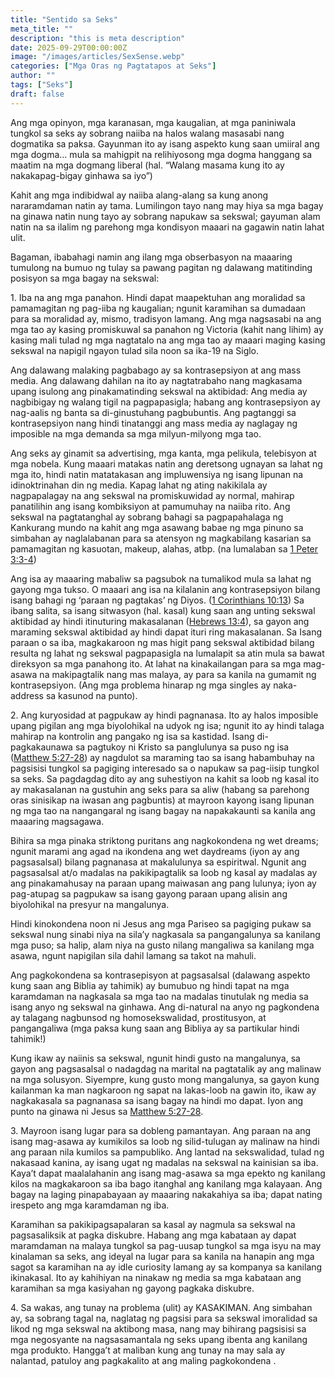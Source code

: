 ```yaml
---
title: "Sentido sa Seks"
meta_title: ""
description: "this is meta description"
date: 2025-09-29T00:00:00Z
image: "/images/articles/SexSense.webp"
categories: ["Mga Oras ng Pagtatapos at Seks"]
author: ""
tags: ["Seks"]
draft: false
---
```


Ang mga opinyon, mga karanasan, mga kaugalian, at mga paniniwala tungkol sa seks ay sobrang naiiba na halos walang masasabi nang dogmatika sa paksa. Gayunman ito ay isang aspekto kung saan umiiral ang mga dogma… mula sa mahigpit na relihiyosong mga dogma hanggang sa maatim na mga dogmang liberal (hal. “Walang masama kung ito ay nakakapag-bigay ginhawa sa iyo”)  
  
Kahit ang mga indibidwal ay naiiba alang-alang sa kung anong nararamdaman natin ay tama. Lumilingon tayo nang may hiya sa mga bagay na ginawa natin nung tayo ay sobrang napukaw sa sekswal; gayuman alam natin na sa ilalim ng parehong mga kondisyon maaari na gagawin natin lahat ulit.  
  
Bagaman, ibabahagi namin ang ilang mga obserbasyon na maaaring tumulong na bumuo ng tulay sa pawang pagitan ng dalawang matitinding posisyon sa mga bagay na sekswal:  
  
1\. Iba na ang mga panahon. Hindi dapat maapektuhan ang moralidad sa pamamagitan ng pag-iiba ng kaugalian; ngunit karamihan sa dumadaan para sa moralidad ay, mismo, tradisyon lamang. Ang mga nagsasabi na ang mga tao ay kasing promiskuwal sa panahon ng Victoria (kahit nang lihim) ay kasing mali tulad ng mga nagtatalo na ang mga tao ay maaari maging kasing sekswal na napigil ngayon tulad sila noon sa ika-19 na Siglo.  
  
Ang dalawang malaking pagbabago ay sa kontrasepsiyon at ang mass media. Ang dalawang dahilan na ito ay nagtatrabaho nang magkasama upang isulong ang pinakamatinding sekswal na aktibidad: Ang media ay nagbibigay ng walang tigil na pagpapasigla; habang ang kontrasepsiyon ay nag-aalis ng banta sa di-ginustuhang pagbubuntis. Ang pagtanggi sa kontrasepsiyon nang hindi tinatanggi ang mass media ay naglagay ng imposible na mga demanda sa mga milyun-milyong mga tao.  
  
Ang seks ay ginamit sa advertising, mga kanta, mga pelikula, telebisyon at mga nobela. Kung maaari matakas natin ang deretsong ugnayan sa lahat ng mga ito, hindi natin matatakasan ang impluwensiya ng isang lipunan na idinoktrinahan din ng media. Kapag lahat ng ating nakikilala ay nagpapalagay na ang sekswal na promiskuwidad ay normal, mahirap panatilihin ang isang kombiksiyon at pamumuhay na naiiba rito. Ang sekswal na pagtatanghal ay sobrang bahagi sa pagpapahalaga ng Kankurang mundo na kahit ang mga asawang babae ng mga pinuno sa simbahan ay naglalabanan para sa atensyon ng magkabilang kasarian sa pamamagitan ng kasuotan, makeup, alahas, atbp. (na lumalaban sa [1 Peter 3:3-4](http://www.biblegateway.com/passage/index.php?search=1+Peter+3%3A3-4;&version=50;&interface=print "Read 1 Peter 3:3-4"))  
  
Ang isa ay maaaring mabaliw sa pagsubok na tumalikod mula sa lahat ng gayong mga tukso. O maaari ang isa na kilalanin ang kontrasepsiyon bilang isang bahagi ng ‘paraan ng pagtakas’ ng Diyos. ([1 Corinthians 10:13](http://www.biblegateway.com/passage/index.php?search=1+Corinthians+10%3A13;&version=50;&interface=print "Read 1 Corinthians 10:13")) Sa ibang salita, sa isang sitwasyon (hal. kasal) kung saan ang unting sekswal aktibidad ay hindi itinuturing makasalanan ([Hebrews 13:4](http://www.biblegateway.com/passage/index.php?search=Hebrews+13%3A4;&version=50;&interface=print "Read Hebrews 13:4")), sa gayon ang maraming sekswal aktibidad ay hindi dapat ituri ring makasalanan. Sa Isang paraan o sa iba, magkakaroon ng mas higit pang sekswal aktibidad bilang resulta ng lahat ng sekswal pagpapasigla na lumalapit sa atin mula sa bawat direksyon sa mga panahong ito. At lahat na kinakailangan para sa mga mag-asawa na makipagtalik nang mas malaya, ay para sa kanila na gumamit ng kontrasepsiyon. (Ang mga problema hinarap ng mga singles ay naka-address sa kasunod na punto).  
  
2\. Ang kuryosidad at pagpukaw ay hindi pagnanasa. Ito ay halos imposible upang pigilan ang mga biyolohikal na udyok ng isa; ngunit ito ay hindi talaga mahirap na kontrolin ang pangako ng isa sa kastidad. Isang di-pagkakaunawa sa pagtukoy ni Kristo sa panglulunya sa puso ng isa ([Matthew 5:27-28](http://www.biblegateway.com/passage/index.php?search=Matthew+5%3A27-28;&version=50;&interface=print "Read Matthew 5:27-28")) ay nagdulot sa maraming tao sa isang habambuhay na pagsisisi tungkol sa pagiging interesado sa o napukaw sa pag-iisip tungkol sa seks. Sa pagdagdag dito ay ang suhestiyon na kahit sa loob ng kasal ito ay makasalanan na gustuhin ang seks para sa aliw (habang sa parehong oras sinisikap na iwasan ang pagbuntis) at mayroon kayong isang lipunan ng mga tao na nangangaral ng isang bagay na napakakaunti sa kanila ang maaaring magsagawa.  
  
Bihira sa mga pinaka striktong puritans ang nagkokondena ng wet dreams; ngunit marami ang agad na ikondena ang wet daydreams (iyon ay ang pagsasalsal) bilang pagnanasa at makalulunya sa espiritwal. Ngunit ang pagsasalsal at/o madalas na pakikipagtalik sa loob ng kasal ay madalas ay ang pinakamahusay na paraan upang maiwasan ang pang lulunya; iyon ay pag-atupag sa pagpukaw sa isang gayong paraan upang alisin ang biyolohikal na presyur na mangalunya.  
  
Hindi kinokondena noon ni Jesus ang mga Pariseo sa pagiging pukaw sa sekswal nung sinabi niya na sila’y nagkasala sa pangangalunya sa kanilang mga puso; sa halip, alam niya na gusto nilang mangaliwa sa kanilang mga asawa, ngunt napigilan sila dahil lamang sa takot na mahuli.  
  
Ang pagkokondena sa kontrasepisyon at pagsasalsal (dalawang aspekto kung saan ang Biblia ay tahimik) ay bumubuo ng hindi tapat na mga karamdaman na nagkasala sa mga tao na madalas tinutulak ng media sa isang anyo ng sekswal na ginhawa. Ang di-natural na anyo ng pagkondena ay talagang nagbunsod ng homosekswalidad, prostitusyon, at pangangaliwa (mga paksa kung saan ang Bibliya ay sa partikular hindi tahimik!)  
  
Kung ikaw ay naiinis sa sekswal, ngunit hindi gusto na mangalunya, sa gayon ang pagsasalsal o nadagdag na marital na pagtatalik ay ang malinaw na mga solusyon. Siyempre, kung gusto mong mangalunya, sa gayon kung kailanman ka man nagkaroon ng sapat na lakas-loob na gawin ito, ikaw ay nagkakasala sa pagnanasa sa isang bagay na hindi mo dapat. Iyon ang punto na ginawa ni Jesus sa [Matthew 5:27-28](http://www.biblegateway.com/passage/index.php?search=Matthew+5%3A27-28;&version=50;&interface=print "Read Matthew 5:27-28").  
  
3\. Mayroon isang lugar para sa dobleng pamantayan. Ang paraan na ang isang mag-asawa ay kumikilos sa loob ng silid-tulugan ay malinaw na hindi ang paraan nila kumilos sa pampubliko. Ang lantad na sekswalidad, tulad ng nakasaad kanina, ay isang ugat ng madalas na sekswal na kainisian sa iba. Kaya’t dapat maalalahanin ang isang mag-asawa sa mga epekto ng kanilang kilos na magkakaroon sa iba bago itanghal ang kanilang mga kalayaan. Ang bagay na laging pinapabayaan ay maaaring nakakahiya sa iba; dapat nating irespeto ang mga karamdaman ng iba.  
  
Karamihan sa pakikipagsapalaran sa kasal ay nagmula sa sekswal na pagsasaliksik at pagka diskubre. Habang ang mga kabataan ay dapat maramdaman na malaya tungkol sa pag-uusap tungkol sa mga isyu na may kinalaman sa seks, ang ideyal na lugar para sa kanila na hanapin ang mga sagot sa karamihan na ay idle curiosity lamang ay sa kompanya sa kanilang ikinakasal. Ito ay kahihiyan na ninakaw ng media sa mga kabataan ang karamihan sa mga kasiyahan ng gayong pagkaka diskubre.  
  
4\. Sa wakas, ang tunay na problema (ulit) ay KASAKIMAN. Ang simbahan ay, sa sobrang tagal na, naglatag ng pagsisi para sa sekswal imoralidad sa likod ng mga sekswal na aktibong masa, nang may bihirang pagsisisi sa mga negosyante na nagsasamantala ng seks upang ibenta ang kanilang mga produkto. Hangga’t at maliban kung ang tunay na may sala ay nalantad, patuloy ang pagkakalito at ang maling pagkokondena .

